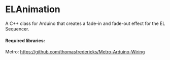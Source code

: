 ELAnimation
=============

A C++ class for Arduino that creates a fade-in and fade-out effect for the EL Sequencer.

#### Required libraries:
Metro: https://github.com/thomasfredericks/Metro-Arduino-Wiring
